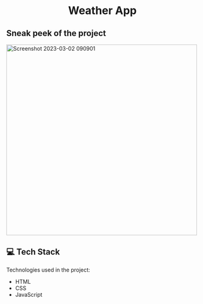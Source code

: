<h1 align="center" id="title">Weather App</h1>

<h2>Sneak peek of the project</h2>

<img width="500" alt="Screenshot 2023-03-02 090901" src="https://user-images.githubusercontent.com/110104542/222325304-b1809632-6e53-46ba-a198-3b620fae2a91.png">



<h2>💻 Tech Stack</h2>

Technologies used in the project:

*   HTML
*   CSS
*   JavaScript
